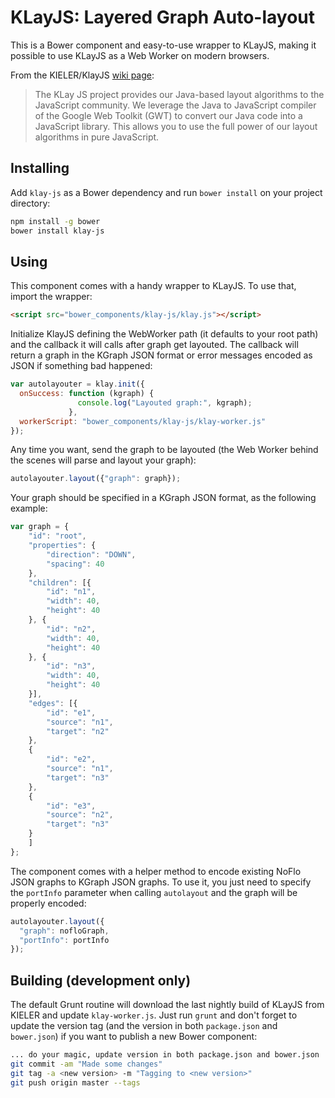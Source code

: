 KLayJS: Layered Graph Auto-layout
===

This is a Bower component and easy-to-use wrapper to KLayJS, making it
possible to use KLayJS as a Web Worker on modern browsers.

From the KIELER/KlayJS [wiki page](http://rtsys.informatik.uni-kiel.de/confluence/pages/viewpage.action?pageId=8651755):

> The KLay JS project provides our Java-based layout algorithms to the
> JavaScript community. We leverage the Java to JavaScript compiler of
> the Google Web Toolkit (GWT) to convert our Java code into a
> JavaScript library. This allows you to use the full power of our
> layout algorithms in pure JavaScript.

Installing
---

Add `klay-js` as a Bower dependency and run `bower install` on your
project directory:

```bash
npm install -g bower
bower install klay-js
```

Using
---

This component comes with a handy wrapper to KLayJS. To use that,
import the wrapper:

```html
<script src="bower_components/klay-js/klay.js"></script>
```

Initialize KlayJS defining the WebWorker path (it defaults to your
root path) and the callback it will calls after graph get
layouted. The callback will return a graph in the KGraph JSON format
or error messages encoded as JSON if something bad happened:

```javascript
var autolayouter = klay.init({
  onSuccess: function (kgraph) {
               console.log("Layouted graph:", kgraph);
             },
  workerScript: "bower_components/klay-js/klay-worker.js"
});
```

Any time you want, send the graph to be layouted (the Web Worker
behind the scenes will parse and layout your graph):

```javascript
autolayouter.layout({"graph": graph});
```

Your graph should be specified in a KGraph JSON format, as the
following example:

```javascript
var graph = {
    "id": "root",
    "properties": {
        "direction": "DOWN",
        "spacing": 40
    },
    "children": [{
        "id": "n1",
        "width": 40,
        "height": 40
    }, {
        "id": "n2",
        "width": 40,
        "height": 40
    }, {
        "id": "n3",
        "width": 40,
        "height": 40
    }],
    "edges": [{
        "id": "e1",
        "source": "n1",
        "target": "n2"
    },
    {
        "id": "e2",
        "source": "n1",
        "target": "n3"
    },
    {
        "id": "e3",
        "source": "n2",
        "target": "n3"
    }
    ]
};
```

The component comes with a helper method to encode existing NoFlo JSON
graphs to KGraph JSON graphs. To use it, you just need to specify the
`portInfo` parameter when calling `autolayout` and the graph will be
properly encoded:

```javascript
autolayouter.layout({
  "graph": nofloGraph,
  "portInfo": portInfo
});
```

Building (development only)
---

The default Grunt routine will download the last nightly build of
KLayJS from KIELER and update `klay-worker.js`. Just run `grunt` and
don't forget to update the version tag (and the version in both
`package.json` and `bower.json`) if you want to publish a new Bower
component:

```bash
... do your magic, update version in both package.json and bower.json
git commit -am "Made some changes"
git tag -a <new version> -m "Tagging to <new version>"
git push origin master --tags
```
